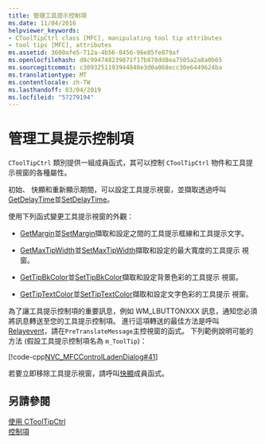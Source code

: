 ```yaml
---
title: 管理工具提示控制項
ms.date: 11/04/2016
helpviewer_keywords:
- CToolTipCtrl class [MFC], manipulating tool tip attributes
- tool tips [MFC], attributes
ms.assetid: 3600afe5-712a-4b56-8456-96e85fe879af
ms.openlocfilehash: d8c994748239871f17b878dd8ea7505a2a8a0b65
ms.sourcegitcommit: c3093251193944840e3d0a068ecc30e6449624ba
ms.translationtype: MT
ms.contentlocale: zh-TW
ms.lasthandoff: 03/04/2019
ms.locfileid: "57279194"
---
```

# <a name="manipulating-the-tool-tip-control"></a>管理工具提示控制項


  `CToolTipCtrl` 類別提供一組成員函式，其可以控制 `CToolTipCtrl` 物件和工具提示視窗的各種屬性。

初始、 快顯和重新顯示期間，可以設定工具提示視窗，並擷取透過呼叫[GetDelayTime](../mfc/reference/ctooltipctrl-class.md#getdelaytime)並[SetDelayTime](../mfc/reference/ctooltipctrl-class.md#setdelaytime)。

使用下列函式變更工具提示視窗的外觀：

- [GetMargin](../mfc/reference/ctooltipctrl-class.md#getmargin)並[SetMargin](../mfc/reference/ctooltipctrl-class.md#setmargin)擷取和設定之間的工具提示框線和工具提示文字。

- [GetMaxTipWidth](../mfc/reference/ctooltipctrl-class.md#getmaxtipwidth)並[SetMaxTipWidth](../mfc/reference/ctooltipctrl-class.md#setmaxtipwidth)擷取和設定的最大寬度的工具提示 視窗。

- [GetTipBkColor](../mfc/reference/ctooltipctrl-class.md#gettipbkcolor)並[SetTipBkColor](../mfc/reference/ctooltipctrl-class.md#settipbkcolor)擷取和設定背景色彩的工具提示 視窗。

- [GetTipTextColor](../mfc/reference/ctooltipctrl-class.md#gettiptextcolor)並[SetTipTextColor](../mfc/reference/ctooltipctrl-class.md#settiptextcolor)擷取和設定文字色彩的工具提示 視窗。

為了讓工具提示控制項的重要訊息，例如 WM_LBUTTONXXX 訊息，通知您必須將訊息轉送至您的工具提示控制項。 進行這項轉送的最佳方法是呼叫[Relayevent](../mfc/reference/ctooltipctrl-class.md#relayevent)，請在`PreTranslateMessage`主控視窗的函式。 下列範例說明可能的方法 (假設工具提示控制項名為 `m_ToolTip`)：

[!code-cpp[NVC_MFCControlLadenDialog#41](../mfc/codesnippet/cpp/manipulating-the-tool-tip-control_1.cpp)]

若要立即移除工具提示視窗，請呼叫[快顯](../mfc/reference/ctooltipctrl-class.md#pop)成員函式。

## <a name="see-also"></a>另請參閱

[使用 CToolTipCtrl](../mfc/using-ctooltipctrl.md)<br/>
[控制項](../mfc/controls-mfc.md)
